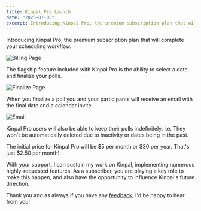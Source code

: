 ```yaml
---
title: Kinpal Pro Launch
date: "2023-07-05"
excerpt: Introducing Kinpal Pro, the premium subscription plan that will complete your scheduling workflow.
---
```


Introducing Kinpal Pro, the premium subscription plan that will complete your scheduling workflow.

![Billing Page](/static/images/kinpal-pro-launch/billing-page.png)

The flagship feature included with Kinpal Pro is the ability to select a date and finalize your polls.

![Finalize Page](/static/images/kinpal-pro-launch/finalize-page.png)

When you finalize a poll you and your participants will receive an email with the final date and a calendar invite.

![Email](/static/images/kinpal-pro-launch/email.png)

Kinpal Pro users will also be able to keep their polls indefinitely. i.e. They won't be automatically deleted due to inactivity or dates being in the past.

The initial price for Kinpal Pro will be $5 per month or $30 per year. That's just $2.50 per month!

With your support, I can sustain my work on Kinpal, implementing numerous highly-requested features. As a subscriber, you are playing a key role to make this happen, and also have the opportunity to influence Kinpal's future direction.

Thank you and as always if you have any [feedback](mailto:feedback@kinpal.com), I'd be happy to hear from you!
